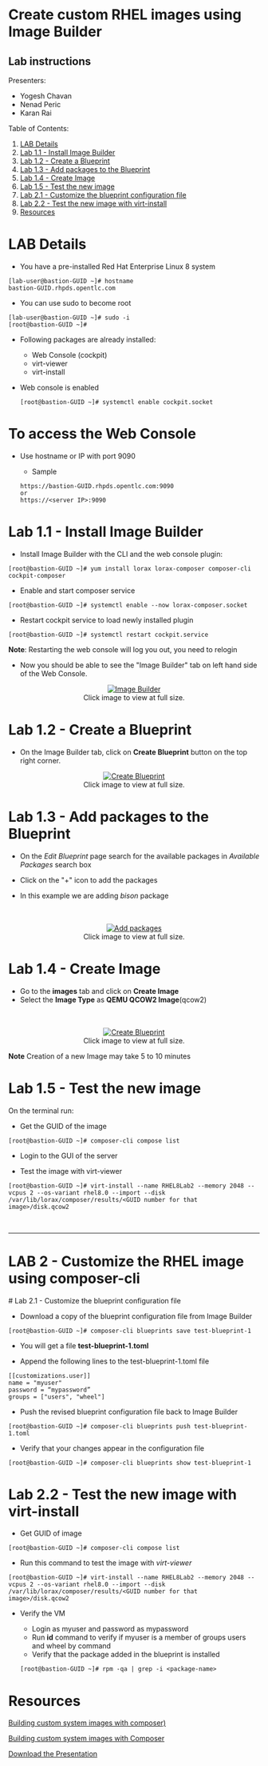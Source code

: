 # Create custom RHEL images using Image Builder
## Lab instructions


Presenters:
* Yogesh Chavan
* Nenad Peric
* Karan Rai

Table of Contents:

1. [ LAB Details ](#details)
2. [ Lab 1.1 - Install Image Builder ](#install)
3. [ Lab 1.2 - Create a Blueprint ](#create)
4. [ Lab 1.3 - Add packages to the Blueprint ](#add)
5. [ Lab 1.4 - Create Image ](#createimage)
6. [ Lab 1.5 - Test the new image ](#testimage)
7. [ Lab 2.1 - Customize the blueprint configuration file ](#custom)
8. [ Lab 2.2 - Test the new image with virt-install ](#testvirt)
9. [ Resources ](#resource)

<a name="details"></a>
# LAB Details


* You have a pre-installed Red Hat Enterprise Linux 8 system
~~~
[lab-user@bastion-GUID ~]# hostname
bastion-GUID.rhpds.opentlc.com
~~~


* You can use sudo to become root
~~~
[lab-user@bastion-GUID ~]# sudo -i
[root@bastion-GUID ~]#
~~~

* Following packages are already installed:
  * Web Console (cockpit)
  * virt-viewer
  * virt-install


* Web console is enabled
  ~~~
  [root@bastion-GUID ~]# systemctl enable cockpit.socket
  ~~~

# To access the Web Console
* Use hostname or IP with port 9090
  * Sample

  ~~~
  https://bastion-GUID.rhpds.opentlc.com:9090
  or
  https://<server IP>:9090
  ~~~

  <a name="install"></a>
# Lab 1.1 - Install Image Builder

* Install Image Builder with the CLI and the web console plugin:
~~~
[root@bastion-GUID ~]# yum install lorax lorax-composer composer-cli cockpit-composer
~~~

* Enable and start composer service
~~~
[root@bastion-GUID ~]# systemctl enable --now lorax-composer.socket
~~~

* Restart cockpit service to load newly installed plugin
~~~
[root@bastion-GUID ~]# systemctl restart cockpit.service
~~~

  **Note**: Restarting the web console will log you out, you need to relogin

* Now you should be able to see the "Image Builder" tab on left hand side of the Web Console.
<center><a href="ib1.png" target="_blank"><img src="ib1.png" alt="Image Builder"></a><br/>Click image to view at full size.</center>

<a name="create"></a>
# Lab 1.2 - Create a Blueprint

* On the Image Builder tab, click on **Create Blueprint** button on the top right corner.
<center><a href="ib1.png" target="_blank"><img src="ib1.png" alt="Create Blueprint"></a><br/>Click image to view at full size.</center>

<a name="add"></a>
# Lab 1.3 - Add packages to the Blueprint

* On the *Edit Blueprint* page search for the available packages in *Available Packages* search box

* Click on the "+" icon to add the packages
* In this example we are adding *bison* package

<br>
<br>
<center><a href="ib2.png" target="_blank"><img src="ib2.png" alt="Add packages"></a><br/>Click image to view at full size.</center>

<a name="createimage"></a>
# Lab 1.4 - Create Image


* Go to the **images** tab and click on **Create Image**
* Select the **Image Type** as **QEMU QCOW2 Image**(qcow2)


<br>
<br>
<center><a href="ib3.png" target="_blank"><img src="ib3.png" alt="Create Blueprint"></a><br/>Click image to view at full size.</center>


**Note** Creation of a new Image may take 5 to 10 minutes

<a name="testimage"></a>

# Lab 1.5 - Test the new image

On the terminal run:

* Get the GUID of the image
~~~
[root@bastion-GUID ~]# composer-cli compose list
~~~

* Login to the GUI of the server

* Test the image with virt-viewer
~~~
[root@bastion-GUID ~]# virt-install --name RHEL8Lab2 --memory 2048 --vcpus 2 --os-variant rhel8.0 --import --disk /var/lib/lorax/composer/results/<GUID number for that image>/disk.qcow2
~~~

<br>
<hr>
<a name="custom"></a>
<h1>LAB 2 - Customize the RHEL image using composer-cli</h1>
# Lab 2.1 - Customize the blueprint configuration file

* Download a copy of the blueprint configuration file from Image Builder

~~~
[root@bastion-GUID ~]# composer-cli blueprints save test-blueprint-1
~~~
* You will get a file **test-blueprint-1.toml**

* Append the following lines to the test-blueprint-1.toml file
~~~
[[customizations.user]]
name = "myuser"
password = “mypassword”
groups = ["users", "wheel"]
~~~

* Push the revised blueprint configuration file back to Image Builder
~~~
[root@bastion-GUID ~]# composer-cli blueprints push test-blueprint-1.toml
~~~

* Verify that your changes appear in the configuration file
~~~
[root@bastion-GUID ~]# composer-cli blueprints show test-blueprint-1
~~~


  <a name="testvirt"></a>

# Lab 2.2 - Test the new image with virt-install

* Get GUID of image
~~~
[root@bastion-GUID ~]# composer-cli compose list
~~~

* Run this command to test the image with *virt-viewer*

~~~
[root@bastion-GUID ~]# virt-install --name RHEL8Lab2 --memory 2048 --vcpus 2 --os-variant rhel8.0 --import --disk /var/lib/lorax/composer/results/<GUID number for that image>/disk.qcow2
~~~

* Verify the VM

  * Login as myuser and password as mypassword
  * Run **id** command to verify if myuser is a member of groups users and wheel by command
  * Verify that the package added in the blueprint is installed
  ~~~
  [root@bastion-GUID ~]# rpm -qa | grep -i <package-name>
  ~~~

<a name="resource"></a>
# Resources

[Building custom system images with composer)](https://access.redhat.com/documentation/en-us/red_hat_enterprise_linux/7/html/installation_guide/chap-composer-x86)

[Building custom system images with Composer](https://access.redhat.com/documentation/en-us/red_hat_enterprise_linux/8-beta/html/installing_and_deploying_rhel/building-custom-system-images-with-composer_graphical-installation)

[Download the Presentation](files/ImageBuilder-Summit-v3.pdf)
